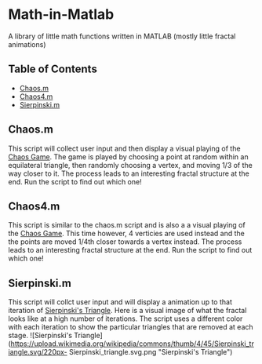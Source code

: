 # Math-in-Matlab
A library of little math functions written in MATLAB (mostly little fractal animations)

## Table of Contents
  * [Chaos.m](chaos.m)
  * [Chaos4.m](chaos4.m)
  * [Sierpinski.m](sierpinski.m)


## Chaos.m
  This script will collect user input and then display a visual playing of the [Chaos Game](https://en.wikipedia.org/wiki/Chaos_game         "Chaos Game Wiki"). 
  The game is played by choosing a point at random within an equilateral triangle, then randomly choosing a vertex, and moving 1/3 of the
  way closer to it. The process leads to an interesting fractal structure at the end. Run the script to find out which one! 

## Chaos4.m
  This script is similar to the chaos.m script and is also a a visual playing of the [Chaos Game](https://en.wikipedia.org/wiki/Chaos_game   "Chaos Game WIki"). 
  This time however, 4 verticies are used instead and the the points are moved 1/4th closer towards a vertex instead. The process leads
  to an interesting fractal structure at the end. Run the script to find out which one!  

## Sierpinski.m
  This script will collct user input and will display a animation up to that iteration of [Sierpinski's Triangle](https://en.wikipedia.org/wiki/Sierpinski_triangle "Sierpinski's Trinagle Wiki"). 
  Here is a visual image of what the fractal looks like at   a high number of iterations. The script uses a different color with each
  iteration to show the particular triangles that are removed at   each stage.
  ![Sierpinski's Triangle](https://upload.wikimedia.org/wikipedia/commons/thumb/4/45/Sierpinski_triangle.svg/220px- Sierpinski_triangle.svg.png "Sierpinski's Triangle")
